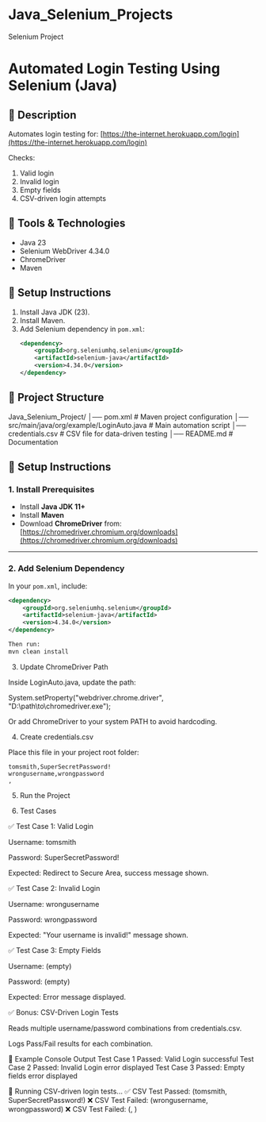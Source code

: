 # Java_Selenium_Projects
Selenium Project

# Automated Login Testing Using Selenium (Java)

## 📌 Description
Automates login testing for:
[https://the-internet.herokuapp.com/login](https://the-internet.herokuapp.com/login)

Checks:
1. Valid login
2. Invalid login
3. Empty fields
4. CSV-driven login attempts

## 📌 Tools & Technologies
- Java 23
- Selenium WebDriver 4.34.0
- ChromeDriver
- Maven

## 📌 Setup Instructions
1. Install Java JDK (23).
2. Install Maven.
3. Add Selenium dependency in `pom.xml`:
   ```xml
   <dependency>
       <groupId>org.seleniumhq.selenium</groupId>
       <artifactId>selenium-java</artifactId>
       <version>4.34.0</version>
   </dependency>

## 📌 Project Structure
Java_Selenium_Project/
│── pom.xml # Maven project configuration
│── src/main/java/org/example/LoginAuto.java # Main automation script
│── credentials.csv # CSV file for data-driven testing
│── README.md # Documentation

## 📌 Setup Instructions

### 1. Install Prerequisites
- Install **Java JDK 11+**  
- Install **Maven**  
- Download **ChromeDriver** from:  
  [https://chromedriver.chromium.org/downloads](https://chromedriver.chromium.org/downloads)

---

### 2. Add Selenium Dependency
In your `pom.xml`, include:

```xml
<dependency>
    <groupId>org.seleniumhq.selenium</groupId>
    <artifactId>selenium-java</artifactId>
    <version>4.34.0</version>
</dependency>

Then run:
mvn clean install
```

3. Update ChromeDriver Path

Inside LoginAuto.java, update the path:

System.setProperty("webdriver.chrome.driver", "D:\\path\\to\\chromedriver.exe");


Or add ChromeDriver to your system PATH to avoid hardcoding.

4. Create credentials.csv

Place this file in your project root folder:
```
tomsmith,SuperSecretPassword!
wrongusername,wrongpassword
,

```

5. Run the Project

6. Test Cases

✅ Test Case 1: Valid Login

Username: tomsmith

Password: SuperSecretPassword!

Expected: Redirect to Secure Area, success message shown.

✅ Test Case 2: Invalid Login

Username: wrongusername

Password: wrongpassword

Expected: "Your username is invalid!" message shown.

✅ Test Case 3: Empty Fields

Username: (empty)

Password: (empty)

Expected: Error message displayed.

✅ Bonus: CSV-Driven Login Tests

Reads multiple username/password combinations from credentials.csv.

Logs Pass/Fail results for each combination.

📌 Example Console Output
Test Case 1 Passed: Valid Login successful
Test Case 2 Passed: Invalid Login error displayed
Test Case 3 Passed: Empty fields error displayed

📂 Running CSV-driven login tests...
✅ CSV Test Passed: (tomsmith, SuperSecretPassword!)
❌ CSV Test Failed: (wrongusername, wrongpassword)
❌ CSV Test Failed: (, )
